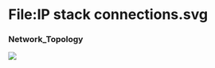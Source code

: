 # File:IP stack connections.svg

### Network_Topology

![](https://upload.wikimedia.org/wikipedia/commons/thumb/c/c4/IP_stack_connections.svg/490px-IP_stack_connections.svg.png?20241115091523)

